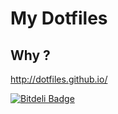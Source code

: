# My Dotfiles

## Why ? 

http://dotfiles.github.io/

[![Bitdeli Badge](https://d2weczhvl823v0.cloudfront.net/erkanay/dotfiles/trend.png)](https://bitdeli.com/free "Bitdeli Badge")
